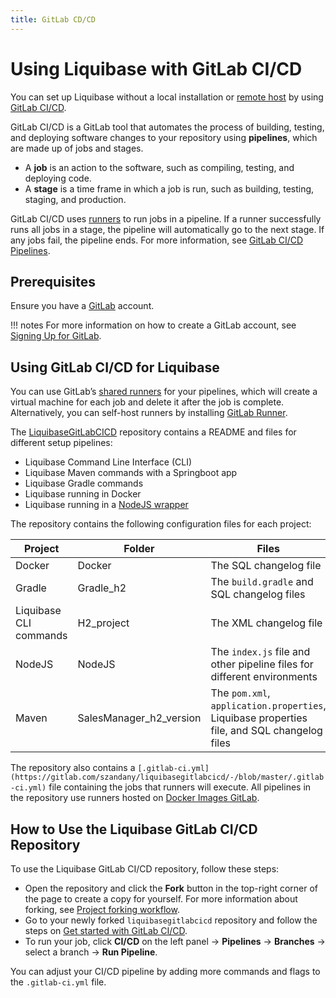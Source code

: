 ```yaml
---
title: GitLab CD/CD
---
```


# Using Liquibase with GitLab CI/CD

You can set up Liquibase without a local installation or [remote host](https://www.pcmag.com/encyclopedia/term/remote-host) by using [GitLab CI/CD](https://docs.gitlab.com/ee/ci/).

GitLab CI/CD is a GitLab tool that automates the process of building, testing, and deploying software changes to your repository using **pipelines**, which are made up of jobs and stages.

*   A **job** is an action to the software, such as compiling, testing, and deploying code.
*   A **stage** is a time frame in which a job is run, such as building, testing, staging, and production.

GitLab CI/CD uses [runners](https://docs.gitlab.com/ee/ci/runners/README.html) to run jobs in a pipeline. If a runner successfully runs all jobs in a stage, the pipeline will automatically go to the next stage. If any jobs fail, the pipeline ends. For more information, see [GitLab CI/CD Pipelines](https://docs.gitlab.com/ee/ci/pipelines/index.html).

## Prerequisites

Ensure you have a [GitLab](https://about.gitlab.com/) account.

!!! notes
    For more information on how to create a GitLab account, see [Signing Up for GitLab](https://gitlab.com/users/sign_up).

## Using GitLab CI/CD for Liquibase

You can use GitLab’s [shared runners](https://docs.gitlab.com/ee/ci/runners/runners_scope.html#shared-runners) for your pipelines, which will create a virtual machine for each job and delete it after the job is complete. Alternatively, you can self-host runners by installing [GitLab Runner](https://docs.gitlab.com/runner/).

The [LiquibaseGitLabCICD](https://gitlab.com/szandany/liquibasegitlabcicd) repository contains a README and files for different setup pipelines:

*   Liquibase Command Line Interface (CLI)
*   Liquibase Maven commands with a Springboot app
*   Liquibase Gradle commands
*   Liquibase running in Docker
*   Liquibase running in a [NodeJS wrapper](https://www.npmjs.com/package/liquibase)

The repository contains the following configuration files for each project:

| Project | Folder | Files |
| ------- | ------ | ----- |
| Docker | Docker | The SQL changelog file |
| Gradle | Gradle\_h2 | The `build.gradle` and SQL changelog files |
| Liquibase CLI commands | H2\_project | The XML changelog file |
| NodeJS | NodeJS | The `index.js` file and other pipeline files for different environments |
| Maven | SalesManager\_h2\_version | The `pom.xml`, `application.properties`, Liquibase properties file, and SQL changelog files |

The repository also contains a `[.gitlab-ci.yml](https://gitlab.com/szandany/liquibasegitlabcicd/-/blob/master/.gitlab-ci.yml)` file containing the jobs that runners will execute. All pipelines in the repository use runners hosted on [Docker Images GitLab](https://docs.gitlab.com/ee/ci/docker/using_docker_images.html).

## How to Use the Liquibase GitLab CI/CD Repository

To use the Liquibase GitLab CI/CD repository, follow these steps:

*   Open the repository and click the **Fork** button in the top-right corner of the page to create a copy for yourself. For more information about forking, see [Project forking workflow](https://docs.gitlab.com/ee/user/project/repository/forking_workflow.html).
*   Go to your newly forked `liquibasegitlabcicd` repository and follow the steps on [Get started with GitLab CI/CD](https://docs.gitlab.com/ee/ci/quick_start/).
*   To run your job, click **CI/CD** on the left panel -> **Pipelines** -> **Branches** -> select a branch -> **Run Pipeline**.

You can adjust your CI/CD pipeline by adding more commands and flags to the `.gitlab-ci.yml` file.
